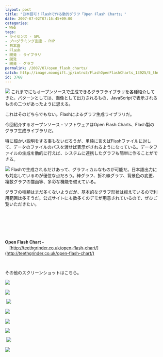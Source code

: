 ```yaml
---
layout: post
title: "日本語可！Flashで作る動的グラフ「Open Flash Charts」"
date: 2007-07-02T07:16:45+09:00
categories:
- Web
tags: 
- ライセンス - GPL
- プログラミング言語 - PHP
- 日本語
- Flash
- 開発 - ライブラリ
- 開発
- 開発 - グラフ
permalink: /2007/07/open_flash_charts/
catch: http://image.moongift.jp/intro3/FlashOpenFlashCharts_13925/5_thumb.png
id: 3768
---
```

[![](http://image.moongift.jp/intro3/FlashOpenFlashCharts_13925/10_thumb.png)](http://image.moongift.jp/intro3/FlashOpenFlashCharts_13925/102.png) これまでにもオープンソースで生成できるグラフライブラリを各種紹介してきた。パターンとしては、画像として出力されるもの、JavaScriptで表示されるものの二つがあったように思える。

 

これはそのどちらでもない。Flashによるグラフ生成ライブラリだ。

 

今回紹介するオープンソース・ソフトウェアはOpen Flash Charts、Flash製のグラフ生成ライブラリだ。

<!--more--> 

特に細かい説明をする事もないだろうが、単純に言えばFlashファイルに対して、データのファイルのパスを渡せば表示がされるようになっている。データファイルの生成を動的に行えば、システムに連携したグラフも簡単に作ることができる。

 

[![](http://image.moongift.jp/intro3/FlashOpenFlashCharts_13925/4_thumb.png)](http://image.moongift.jp/intro3/FlashOpenFlashCharts_13925/42.png) Flashで生成されるだけあって、グラフィカルなものが可能だ。日本語出力にも対応しているのが優位な点だろう。棒グラフ、折れ線グラフ、背景色の変更、複数グラフの描画等、多彩な機能を備えている。

 

グラフの種類はまだ多くないようだが、基本的なグラフ形状は抑えているので利用範囲は多そうだ。公式サイトにも数多くのデモが用意されているので、ぜひご覧いただきたい。

 

&nbsp;

 

&nbsp;

 

&nbsp;

 

**Open Flash Chart -**  
　[http://teethgrinder.co.uk/open-flash-chart/](http://teethgrinder.co.uk/open-flash-chart/)

&nbsp;

その他のスクリーンショットはこちら。

[![](http://image.moongift.jp/intro3/FlashOpenFlashCharts_13925/9_thumb.png)](http://image.moongift.jp/intro3/FlashOpenFlashCharts_13925/92.png)&nbsp;

 

[![](http://image.moongift.jp/intro3/FlashOpenFlashCharts_13925/8_thumb.png)](http://image.moongift.jp/intro3/FlashOpenFlashCharts_13925/82.png)

 

&nbsp;[![](http://image.moongift.jp/intro3/FlashOpenFlashCharts_13925/6_thumb.png)](http://image.moongift.jp/intro3/FlashOpenFlashCharts_13925/62.png)

 

[![](http://image.moongift.jp/intro3/FlashOpenFlashCharts_13925/5_thumb.png)](http://image.moongift.jp/intro3/FlashOpenFlashCharts_13925/52.png)&nbsp;

 

[![](http://image.moongift.jp/intro3/FlashOpenFlashCharts_13925/7_thumb.png)](http://image.moongift.jp/intro3/FlashOpenFlashCharts_13925/72.png)

 

[![](http://image.moongift.jp/intro3/FlashOpenFlashCharts_13925/4_thumb1.png)](http://image.moongift.jp/intro3/FlashOpenFlashCharts_13925/47.png)

 

&nbsp;[![](http://image.moongift.jp/intro3/FlashOpenFlashCharts_13925/3_thumb.png)](http://image.moongift.jp/intro3/FlashOpenFlashCharts_13925/32.png)

 

[![](http://image.moongift.jp/intro3/FlashOpenFlashCharts_13925/2_thumb.png)](http://image.moongift.jp/intro3/FlashOpenFlashCharts_13925/22.png)

